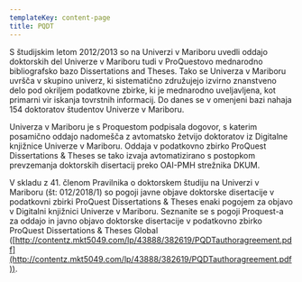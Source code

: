 ```yaml
---
templateKey: content-page
title: PQDT
---
```


S študijskim letom 2012/2013 so na Univerzi v Mariboru uvedli oddajo doktorskih del Univerze v Mariboru tudi v ProQuestovo mednarodno bibliografsko bazo Dissertations and Theses. Tako se Univerza v Mariboru uvršča v skupino univerz, ki sistematično združujejo izvirno znanstveno delo pod okriljem podatkovne zbirke, ki je mednarodno uveljavljena, kot primarni vir iskanja tovrstnih informacij. Do danes se v omenjeni bazi nahaja 154 doktoratov študentov Univerze v Mariboru.

Univerza v Mariboru je s Proquestom podpisala dogovor, s katerim posamično oddajo nadomešča  z avtomatsko žetvijo doktoratov iz Digitalne knjižnice Univerze v Mariboru. Oddaja v podatkovno zbirko ProQuest Dissertations & Theses se tako izvaja avtomatizirano s postopkom prevzemanja doktorskih disertacij preko OAI-PMH strežnika DKUM.

V  skladu z 41\. členom Pravilnika o doktorskem študiju na Univerzi v Mariboru (št: 012/2018/1) so pogoji javne objave doktorske disertacije v podatkovni zbirki ProQuest Dissertations & Theses enaki pogojem za objavo v Digitalni knjižnici Univerze v Mariboru.  Seznanite se s pogoji Proquest-a za oddajo in javno objavo doktorske disertacije v podatkovno zbirko ProQuest Dissertations & Theses Global  
([http://contentz.mkt5049.com/lp/43888/382619/PQDTauthoragreement.pdf](http://contentz.mkt5049.com/lp/43888/382619/PQDTauthoragreement.pdf)).